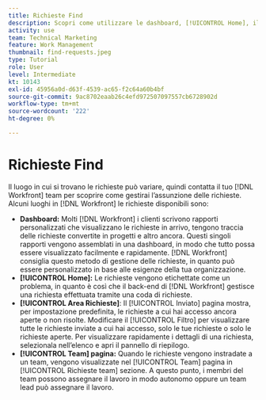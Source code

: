```yaml
---
title: Richieste Find
description: Scopri come utilizzare le dashboard, [!UICONTROL Home], il [!UICONTROL Richieste] e la [!UICONTROL Team] per trovare le richieste in entrata effettuate tramite una coda di richieste.
activity: use
team: Technical Marketing
feature: Work Management
thumbnail: find-requests.jpeg
type: Tutorial
role: User
level: Intermediate
kt: 10143
exl-id: 45956a0d-d63f-4539-ac65-f2c64a60b4bf
source-git-commit: 9ac8702eaab26c4efd972507097557cb6728902d
workflow-type: tm+mt
source-wordcount: '222'
ht-degree: 0%

---
```


# Richieste Find

Il luogo in cui si trovano le richieste può variare, quindi contatta il tuo [!DNL  Workfront] team per scoprire come gestirai l’assunzione delle richieste. Alcuni luoghi in [!DNL Workfront] le richieste disponibili sono:

* **Dashboard:** Molti [!DNL Workfront] i clienti scrivono rapporti personalizzati che visualizzano le richieste in arrivo, tengono traccia delle richieste convertite in progetti e altro ancora. Questi singoli rapporti vengono assemblati in una dashboard, in modo che tutto possa essere visualizzato facilmente e rapidamente. [!DNL Workfront] consiglia questo metodo di gestione delle richieste, in quanto può essere personalizzato in base alle esigenze della tua organizzazione.
* **[!UICONTROL Home]:** Le richieste vengono etichettate come un problema, in quanto è così che il back-end di [!DNL Workfront] gestisce una richiesta effettuata tramite una coda di richieste.
* **[!UICONTROL Area Richieste]**: Il [!UICONTROL Inviato] pagina mostra, per impostazione predefinita, le richieste a cui hai accesso ancora aperte o non risolte. Modificare il [!UICONTROL Filtro] per visualizzare tutte le richieste inviate a cui hai accesso, solo le tue richieste o solo le richieste aperte. Per visualizzare rapidamente i dettagli di una richiesta, selezionala nell’elenco e apri il pannello di riepilogo.
* **[!UICONTROL Team] pagina:** Quando le richieste vengono instradate a un team, vengono visualizzate nel [!UICONTROL Team] pagina in [!UICONTROL Richieste team] sezione. A questo punto, i membri del team possono assegnare il lavoro in modo autonomo oppure un team lead può assegnare il lavoro.
